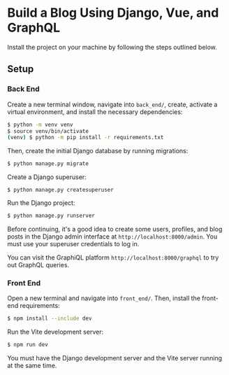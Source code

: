 # Build a Blog Using Django, Vue, and GraphQL

Install the project on your machine by following the steps outlined below.

## Setup

### Back End

Create a new terminal window, navigate into `back_end/`, create, activate a virtual environment, and install the necessary dependencies:

```sh
$ python -m venv venv
$ source venv/bin/activate
(venv) $ python -m pip install -r requirements.txt
```

Then, create the initial Django database by running migrations:

```sh
$ python manage.py migrate
```

Create a Django superuser:

```shell
$ python manage.py createsuperuser
```

Run the Django project:

```sh
$ python manage.py runserver
```

Before continuing, it's a good idea to create some users, profiles, and blog posts in the Django admin interface at `http://localhost:8000/admin`. You must use your superuser credentials to log in.

You can visit the GraphiQL platform `http://localhost:8000/graphql` to try out GraphQL queries.

### Front End

Open a new terminal and navigate into `front_end/`. Then, install the front-end requirements:

```sh
$ npm install --include dev
```

Run the Vite development server:

```sh
$ npm run dev
```

You must have the Django development server and the Vite server running at the same time.
